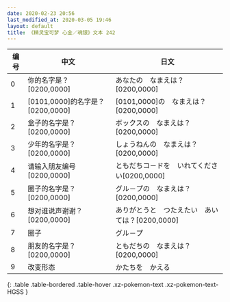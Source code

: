 ```yaml
---
date: 2020-02-23 20:56
last_modified_at: 2020-03-05 19:46
layout: default
title: 《精灵宝可梦 心金／魂银》文本 242
---
```

| 编号 | 中文 | 日文 |
| ---- | ---- | ---- |
| 0 | 你的名字是？[0200,0000] | あなたの　なまえは？[0200,0000] |
| 1 | [0101,0000]的名字是？[0200,0000] | [0101,0000]の　なまえは？[0200,0000] |
| 2 | 盒子的名字是？[0200,0000] | ボックスの　なまえは？[0200,0000] |
| 3 | 少年的名字是？[0200,0000] | しょうねんの　なまえは？[0200,0000] |
| 4 | 请输入朋友编号[0200,0000] | ともだちコ－ドを　いれてください[0200,0000] |
| 5 | 圈子的名字是？[0200,0000] | グル－プの　なまえは？[0200,0000] |
| 6 | 想对谁说声谢谢？[0200,0000] | ありがとうと　つたえたい　あいては？[0200,0000] |
| 7 | 圈子 | グル－プ |
| 8 | 朋友的名字是？[0200,0000] | ともだちの　なまえは？[0200,0000] |
| 9 | 改变形态 | かたちを　かえる |
{: .table .table-bordered .table-hover .xz-pokemon-text .xz-pokemon-text-HGSS }
